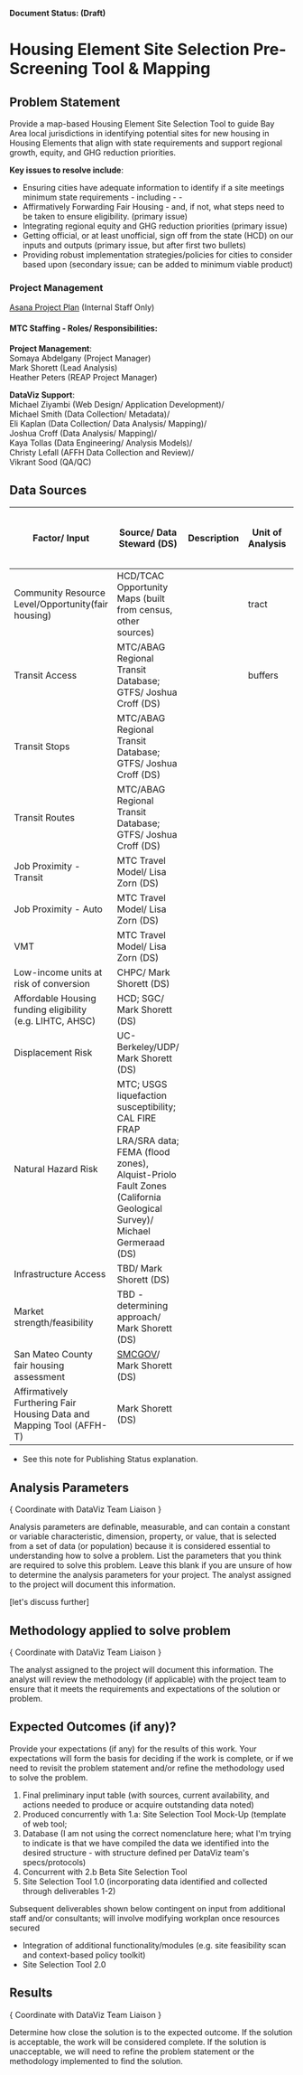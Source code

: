 **Document Status: (Draft)**  

# Housing Element Site Selection Pre-Screening Tool & Mapping

## Problem Statement
Provide a map-based Housing Element Site Selection Tool to guide Bay Area local jurisdictions in identifying potential sites for new housing in Housing Elements that align with state requirements and support regional growth, equity, and GHG reduction priorities. 

**Key issues to resolve include**:  
- Ensuring cities have adequate information to identify if a site meetings minimum state requirements - including - -
- Affirmatively Forwarding Fair Housing - and, if not, what steps need to be taken to ensure eligibility. (primary issue)
- Integrating regional equity and GHG reduction priorities (primary issue)
- Getting official, or at least unofficial, sign off from the state (HCD) on our inputs and outputs (primary issue, but after first two bullets)
- Providing robust implementation strategies/policies for cities to consider based upon (secondary issue; can be added to minimum viable product)

### Project Management

[Asana Project Plan](https://app.asana.com/0/1175472246945284/1175472246945284) (Internal Staff Only)

#### MTC Staffing - Roles/ Responsibilities:  
**Project Management**:  
Somaya Abdelgany (Project Manager)  
Mark Shorett (Lead Analysis)  
Heather Peters (REAP Project Manager)     

**DataViz Support**:    
Michael Ziyambi (Web Design/ Application Development)/   
Michael Smith (Data Collection/ Metadata)/  
Eli Kaplan (Data Collection/ Data Analysis/ Mapping)/  
Joshua Croff (Data Analysis/ Mapping)/  
Kaya Tollas (Data Engineering/ Analysis Models)/  
Christy Lefall (AFFH Data Collection and Review)/  
Vikrant Sood (QA/QC)    

## Data Sources


| Factor/ Input | Source/ Data Steward (DS) | Description | Unit of Analysis| Data Path | In MDM (Yes/ No/ TBD) |
|----------|------------|------|------|------|------|
|Community Resource Level/Opportunity(fair housing)| HCD/TCAC Opportunity Maps (built from census, other sources) | | tract | No  
| Transit Access | MTC/ABAG Regional Transit Database; GTFS/ Joshua Croff (DS) | | buffers | | yes  
| Transit Stops |MTC/ABAG Regional Transit Database; GTFS/ Joshua Croff (DS) | | | | TBD  
| Transit Routes |MTC/ABAG Regional Transit Database; GTFS/ Joshua Croff (DS) | | | | TBD  
| Job Proximity - Transit | MTC Travel Model/ Lisa Zorn (DS) | | | |TBD  
| Job Proximity - Auto | MTC Travel Model/ Lisa Zorn (DS) | | | | TBD  
| VMT | MTC Travel Model/ Lisa Zorn (DS) | | | | TBD  
| Low-income units at risk of conversion | CHPC/ Mark Shorett (DS) | | | | TBD  
| Affordable Housing funding eligibility (e.g. LIHTC, AHSC) | HCD; SGC/ Mark Shorett (DS) | | | | TBD  
| Displacement Risk | UC-Berkeley/UDP/ Mark Shorett (DS) | | | | TBD  
| Natural Hazard Risk |MTC; USGS liquefaction susceptibility; CAL FIRE FRAP LRA/SRA data; FEMA (flood zones), Alquist-Priolo Fault Zones (California Geological Survey)/ Michael Germeraad (DS) | | | | TBD  
| Infrastructure Access | TBD/ Mark Shorett (DS) | | | | TBD  
| Market strength/feasibility | TBD - determining approach/ Mark Shorett (DS) | | | | TBD  
| San Mateo County fair housing assessment |[SMCGOV](https://housing.smcgov.org/sites/housing.smcgov.org/files/_SMC%20Regional%20AFH%20Final%20Report%2020171002.pdf)/ Mark Shorett (DS) | | | | TBD  
| Affirmatively Furthering Fair Housing Data and Mapping Tool (AFFH-T)|Mark Shorett (DS) |  || | TBD  
* See this note for Publishing Status explanation.  


## Analysis Parameters

{ Coordinate with DataViz Team Liaison }   

Analysis parameters are definable, measurable, and can contain a constant or variable characteristic, dimension, property, or value, that is selected from a set of data (or population) because it is considered essential to understanding how to solve a problem. List the parameters that you think are required to solve this problem. Leave this blank if you are unsure of how to determine the analysis parameters for your project. The analyst assigned to the project will document this information.  

[let's discuss further]

## Methodology applied to solve problem  

{ Coordinate with DataViz Team Liaison }   

The analyst assigned to the project will document this information. The analyst will review the methodology (if applicable) with the project team to ensure that it meets the requirements and expectations of the solution or problem.  

## Expected Outcomes (if any)?  
Provide your expectations (if any) for the results of this work. Your expectations will form the basis for deciding if the work is complete, or if we need to revisit the problem statement and/or refine the methodology used to solve the problem.

 1. Final preliminary input table (with sources, current availability, and actions needed to produce or acquire outstanding data noted)
 2.  Produced concurrently with 1.a: Site Selection Tool Mock-Up (template of web tool;
 3. Database (I am not using the correct nomenclature here; what I'm trying to indicate is that we have compiled the data we identified into the desired structure - with structure defined per DataViz team's specs/protocols)
 4. Concurrent with 2.b Beta Site Selection Tool
 5. Site Selection Tool 1.0 (incorporating data identified and collected through deliverables 1-2)

Subsequent deliverables shown below contingent on input from additional staff and/or consultants; will involve modifying workplan once resources secured

 - Integration of additional functionality/modules (e.g. site feasibility scan and context-based policy toolkit)
 - Site Selection Tool 2.0

## Results  
{ Coordinate with DataViz Team Liaison }   

Determine how close the solution is to the expected outcome. If the solution is acceptable, the work will be considered complete. If the solution is unacceptable, we will need to refine the problem statement or the methodology implemented to find the solution.
